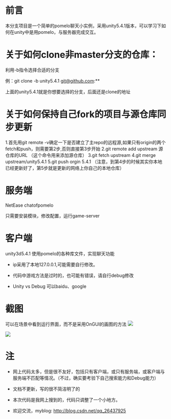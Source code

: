 
前言
===
本分支项目是一个简单的pomelo聊天小实例，采用unity5.4.1版本，可以学习下如何在unity中是用pomelo，与服务器完成交互。

关于如何clone非master分支的仓库：
===
利用-b指令选择合适的分支

例：git clone -b unity5.4.1 git@github.com:**

上面的unity5.4.1就是你想要选择的分支，后面还是clone的地址

关于如何保持自己fork的项目与源仓库同步更新
===
1.首先用git remote -v确定一下是否建立了主repo的远程源,如果只有origin的两个fetch和push，则需要第2步,否则直接第3步开始
2.git remote add upstream 源仓库的URL （这个命令用来添加源仓库）
3.git fetch upstream 
4.git merge upstream/unity5.4.1
5.git push orgin 5.4.1
（注意，到第4步的时候其实你本地已经更新好了，第5步就是更新的网络上你自己的本地仓库）

服务端
===
NetEase chatofpomelo

只需要安装模块，修改配置，运行game-server


客户端
===
unity3d5.4.1 使用pomelo的各种库文件，实现聊天功能


* ip采用了本地127.0.0.1,可能需要自行修改。

* 代码中游戏方法是过时的，也可能有错误，请自行debug修改

* Unity vs Debug 可以baidu、google


截图
===
可以在场景中看到运行界面，而不是采用OnGUI的画图的方法
![](http://i.imgur.com/856mpvb.png)

![](http://i.imgur.com/FZkFee1.png)


注
===

* 网上代码太多，但是很不友好，包括只有客户端，或只有服务端，或客户端与服务端不匹配等情况。（不过，确实要考验下自己搜索能力和Debug能力）

* 文档不更新，写的很不简洁明了的

* 本次代码是我网上搜到的，代码只调整了一个小地方。

* 欢迎交流，myblog: http://blog.csdn.net/qq_26437925

